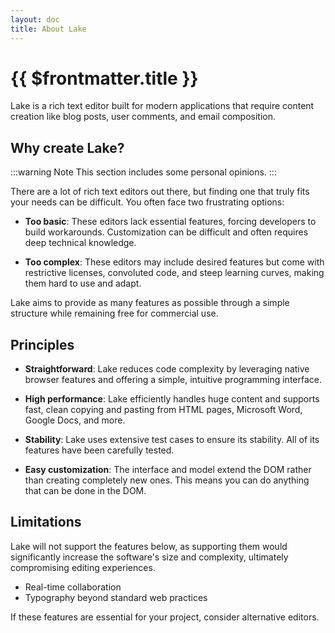 ```yaml
---
layout: doc
title: About Lake
---
```


# {{ $frontmatter.title }}

Lake is a rich text editor built for modern applications that require content creation like blog posts, user comments, and email composition.

## Why create Lake?

:::warning Note
This section includes some personal opinions.
:::

There are a lot of rich text editors out there, but finding one that truly fits your needs can be difficult. You often face two frustrating options:

* **Too basic**: These editors lack essential features, forcing developers to build workarounds. Customization can be difficult and often requires deep technical knowledge.

* **Too complex**: These editors may include desired features but come with restrictive licenses, convoluted code, and steep learning curves, making them hard to use and adapt.

Lake aims to provide as many features as possible through a simple structure while remaining free for commercial use.

## Principles

* **Straightforward**: Lake reduces code complexity by leveraging native browser features and offering a simple, intuitive programming interface.

* **High performance**: Lake efficiently handles huge content and supports fast, clean copying and pasting from HTML pages, Microsoft Word, Google Docs, and more.

* **Stability**: Lake uses extensive test cases to ensure its stability. All of its features have been carefully tested.

* **Easy customization**: The interface and model extend the DOM rather than creating completely new ones. This means you can do anything that can be done in the DOM.


## Limitations

Lake will not support the features below, as supporting them would significantly increase the software's size and complexity, ultimately compromising editing experiences.

* Real-time collaboration
* Typography beyond standard web practices

If these features are essential for your project, consider alternative editors.
